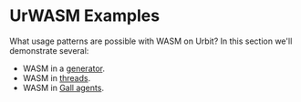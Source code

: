# UrWASM Examples

What usage patterns are possible with WASM on Urbit? In this section we'll demonstrate several:
- WASM in a [generator](../../../hoon/generators.md).
- WASM in [threads](../../../urbit-os/base/threads/README.md).
- WASM in [Gall agents](../../app-school/README.md).
